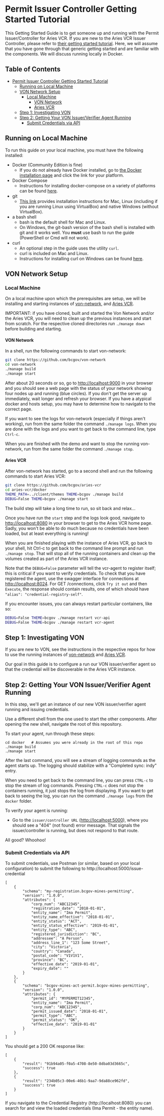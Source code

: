# Permit Issuer Controller Getting Started Tutorial

This Getting Started Guide is to get someone up and running with the Permit Issuer/Controller for Aries VCR.  If you are new to the Aries VCR Issuer Controller, please refer to [their getting started tutorial](https://github.com/bcgov/aries-vcr-issuer-controller/blob/master/GettingStartedTutorial.md). Here, we will assume that you have gone through that generic getting started and are familiar with the components.  We will discuss running locally in Docker.

## Table of Contents <!-- omit in toc -->

- [Permit Issuer Controller Getting Started Tutorial](#permit-issuer-controller-getting-started-tutorial)
  - [Running on Local Machine](#running-on-local-machine)
  - [VON Network Setup](#von-network-setup)
    - [Local Machine](#local-machine-1)
      - [VON Network](#von-network)
      - [Aries VCR](#aries-vcr)
  - [Step 1: Investigating VON](#step-1-investigating-von)
  - [Step 2: Getting Your VON Issuer/Verifier Agent Running](#step-2-getting-your-von-issuerverifier-agent-running)
    - [Submit Credentials via API](#submit-credentials-via-api)

## Running on Local Machine
To run this guide on your local machine, you must have the following installed:

* Docker (Community Edition is fine)
  * If you do not already have Docker installed, go to [the Docker installation page](https://docs.docker.com/install/#supported-platforms) and click the link for your platform.
* Docker Compose
  * Instructions for installing docker-compose on a variety of platforms can be found [here](https://docs.docker.com/compose/install/).
* git
  * [This link](https://www.linode.com/docs/development/version-control/how-to-install-git-on-linux-mac-and-windows/) provides installation instructions for Mac, Linux (including if you are running Linux using VirtualBox) and native Windows (without VirtualBox).
* a bash shell
  * bash is the default shell for Mac and Linux.
  * On Windows, the git-bash version of the bash shell is installed with git and it works well. You **must** use bash to run the guide (PowerShell or Cmd will not work).
* curl
  * An optional step in the guide uses the utility `curl`.
  * curl is included on Mac and Linux.
  * Instructions for installing curl on Windows can be found [here](https://stackoverflow.com/questions/9507353/how-do-i-install-and-use-curl-on-windows).

## VON Network Setup
### Local Machine

On a local machine upon which the prerequisites are setup, we will be installing and starting instances of [von-network](https://github.com/bcgov/von-network), and [Aries VCR](https://github.com/bcgov/aries-vcr).

IMPORTANT: if you have cloned, built and started the Von Network and/or the Aries VCR, you will need to clean up the previous instances and start from scratch.  For the respective cloned directories run ```./manage down``` before building and starting.

#### VON Network

In a shell, run the following commands to start von-network:

```bash
git clone https://github.com/bcgov/von-network
cd von-network
./manage build
./manage start
```

After about 20 seconds or so, go to [http://localhost:9000](http://localhost:9000) in your browser and you should see a web page with the status of your network showing four nodes up and running (blue circles). If you don't get the server up immediately, wait longer and refresh your browser.  If you have a atypical docker and hosts setup, you may have to determine how to navigate to the correct page.

If you want to see the logs for von-network (especially if things aren't working), run from the same folder the command `./manage logs`. When you are done with the logs and you want to get back to the command line, type `Ctrl-c`.

When you are finished with the demo and want to stop the running von-network, run from the same folder the command `./manage stop`.

#### Aries VCR

After von-network has started, go to a second shell and run the following commands to start Aries VCR:

```bash
git clone https://github.com/bcgov/aries-vcr
cd aries-vcr/docker
THEME_PATH=../client/themes THEME=bcgov ./manage build
DEBUG=False THEME=bcgov ./manage start
```

The build step will take a long time to run, so sit back and relax...

Once you have run the `start` step and the logs look good, navigate to [http://localhost:8080](http://localhost:8080) in your browser to get to the Aries VCR home page. Sadly, you won't be able to do much because no credentials have been loaded, but at least everything is running!

When you are finished playing with the instance of Aries VCR, go back to your shell, hit Ctrl-c to get back to the command line prompt and run `./manage stop`. That will stop all of the running containers and clean up the volumes created as part of the Aries VCR instance.

Note that the `DEBUG=False` parameter will tell the vcr-agent to register itself; this is critical if you want to verify credentials.  To check that you have registered the agent, use the swagger interface for connections at [http://localhost:8024](http://localhost:8024/api/doc#/connection/get_connections). For GET /connections, click `Try it out` and then `Execute`, the response should contain results, one of which should have `"alias": "credential-registry-self"`.

If you encounter issues, you can always restart particular containers, like so:

```bash
DEBUG=False THEME=bcgov ./manage restart vcr-api
DEBUG=False THEME=bcgov ./manage restart vcr-agent
```

## Step 1: Investigating VON

If you are new to VON, see the instructions in the respective repos for how to use the running instances of [von-network](https://github.com/bcgov/von-network) and [Aries VCR](https://github.com/bcgov/aries-vcr).

Our goal in this guide is to configure a run our VON issuer/verifier agent so that the credential will be discoverable in the Aries VCR instance.

## Step 2: Getting Your VON Issuer/Verifier Agent Running

In this step, we'll get an instance of our new VON issuer/verifier agent running and issuing credentials.

Use a different shell from the one used to start the other components. After opening the new shell, navigate the root of this repository.

To start your agent, run through these steps:

```
cd docker   # Assumes you were already in the root of this repo
./manage build
./manage start
```

After the last command, you will see a stream of logging commands as the agent starts up. The logging should stabilize with a "Completed sync: indy" entry.

When you need to get back to the command line, you can press `CTRL-c` to stop the stream of log commands. Pressing `CTRL-c` does not stop the containers running, it just stops the log from displaying. If you want to get back to seeing the log, you can run the command `./manage logs` from the `docker` folder.

To verify your agent is running:

* Go to the `issuer/controller URL` ([http://localhost:5000](http://localhost:5000)), where you should see a "404" (not found) error message. That signals the issuer/controller is running, but does not respond to that route.

All good?  Whoohoo!

### Submit Credentials via API

To submit credentials, use Postman (or similar, based on your local configuration) to submit the following to http://localhost:5000/issue-credential

```
[
    {
        "schema": "my-registration.bcgov-mines-permitting",
        "version": "1.0.0",
        "attributes": {
            "corp_num": "ABC12345",
            "registration_date": "2018-01-01",
            "entity_name": "Ima Permit",
            "entity_name_effective": "2018-01-01",
            "entity_status": "ACT",
            "entity_status_effective": "2019-01-01",
            "entity_type": "ABC",
            "registered_jurisdiction": "BC",
            "addressee": "A Person",
            "address_line_1": "123 Some Street",
            "city": "Victoria",
            "country": "Canada",
            "postal_code": "V1V1V1",
            "province": "BC",
            "effective_date": "2019-01-01",
            "expiry_date": ""
        }
    },
    {
        "schema": "bcgov-mines-act-permit.bcgov-mines-permitting",
        "version": "1.0.0",
        "attributes": {
            "permit_id": "MYPERMIT12345",
            "entity_name": "Ima Permit",
            "corp_num": "ABC12345",
            "permit_issued_date": "2018-01-01",
            "permit_type": "ABC",
            "permit_status": "OK",
            "effective_date": "2019-01-01"
        }
    }
]
```

You should get a 200 OK response like:
```
[
    {
        "result": "91b94a05-f0a5-4708-8e50-8dba03d3665c",
        "success": true
    },
    {
        "result": "234b05c3-00e6-46b1-9aa7-9da88ce962fd",
        "success": true
    }
]
```

If you navigate to the Credential Registry (http://localhost:8080) you can search for and view the loaded credentials (Ima Permit - the entity name).
